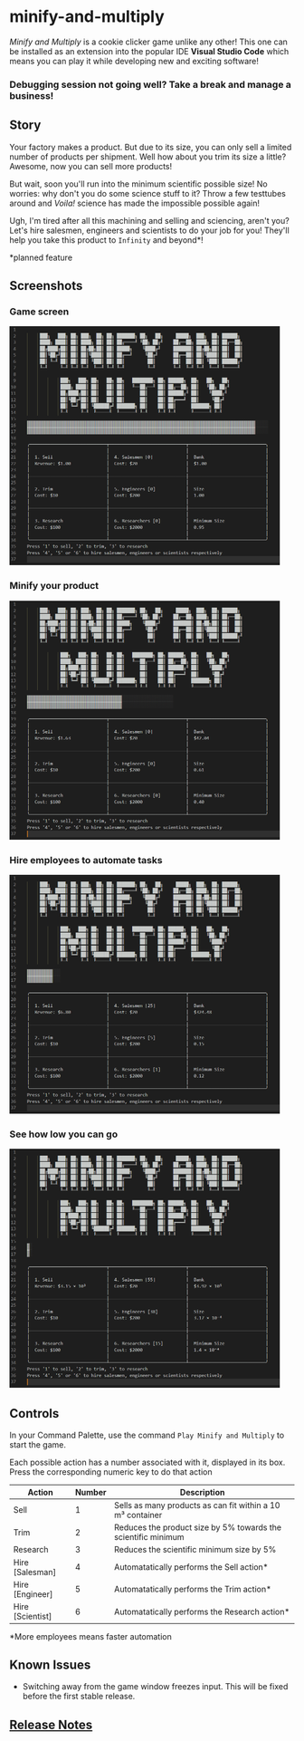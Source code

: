 # minify-and-multiply

_Minify and Multiply_ is a cookie clicker game unlike any other! This one can be installed as an extension into the popular IDE **Visual Studio Code** which means you can play it while developing new and exciting software!

### Debugging session not going well? Take a break and manage a business!

## Story

Your factory makes a product. But due to its size, you can only sell a limited number of products per shipment. Well how about you trim its size a little? Awesome, now you can sell more products!

But wait, soon you'll run into the minimum scientific possible size! No worries: why don't you do some science stuff to it? Throw a few testtubes around and _Voila!_ science has made the impossible possible again!

Ugh, I'm tired after all this machining and selling and sciencing, aren't you? Let's hire salesmen, engineers and scientists to do your job for you! They'll help you take this product to `Infinity` and beyond\*!

\*planned feature

## Screenshots

### Game screen

<img src="images/initial-screen.png" width="478" height="422">

### Minify your product

<img src="images/minify-your-product.png" width="478" height="422">

### Hire employees to automate tasks

<img src="images/hire-employees-to-automate-tasks.png" width="478" height="422">

### See how low you can go

<img src="images/see-how-low-you-can-go.png" width="478" height="422">

## Controls

In your Command Palette, use the command `Play Minify and Multiply` to start the game.

Each possible action has a number associated with it, displayed in its box. Press the corresponding numeric key to do that action

| Action           | Number | Description                                                   |
| ---------------- | ------ | ------------------------------------------------------------- |
| Sell             | 1      | Sells as many products as can fit within a 10 m³ container    |
| Trim             | 2      | Reduces the product size by 5% towards the scientific minimum |
| Research         | 3      | Reduces the scientific minimum size by 5%                     |
| Hire [Salesman]  | 4      | Automatatically performs the Sell action\*                    |
| Hire [Engineer]  | 5      | Automatatically performs the Trim action\*                    |
| Hire [Scientist] | 6      | Automatatically performs the Research action\*                |

\*More employees means faster automation

## Known Issues

- Switching away from the game window freezes input. This will be fixed before the first stable release.

## [Release Notes](https://github.com/BURG3R5/minify-and-multiply/releases)
